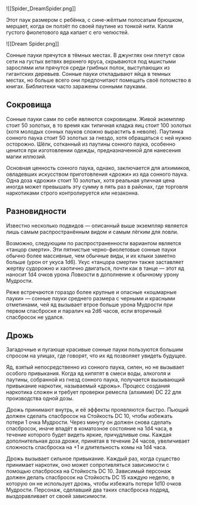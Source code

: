 ![[Spider_DreamSpider.png]]

Этот паук размером с ребёнка, с сине-жёлтым полосатым брюшком, мерцает, когда он ползёт по своей паутине из тонкой нити. Капля густого фиолетового яда капает с его челюстей.

![[Dream Spider.png]]

Сонные пауки прячутся в тёмных местах. В джунглях они плетут свои сети на густых ветвях верхнего яруса, скрываются под мшистыми зарослями или прячутся среди грибных полок, выступающих из гигантских деревьев. Сонные пауки откладывают яйца в темных местах, но больше всего они предпочитают помещать своё потомство в книгах. Библиотеки часто заражены сонными пауками.

## Сокровища 

Сонные пауки сами по себе являются сокровищем. Живой экземпляр стоит 50 золотых, в то время как типичная кладка яиц стоит 100 золотых (хотя молодых сонных пауков сложно вырастить в неволе). Паутинка сонного паука стоит 50 золотых за гнездо, хотя обращаться с ней нужно осторожно. Шёлк, сотканный из паутины сонного паука, особенно ценится при изготовлении одежды, предназначенной для нанесения магии иллюзий.

Основная ценность сонного паука, однако, заключается для алхимиков, овладевших искусством приготовления «дрожи» из яда сонного паука. Одна доза «дрожи» стоит 10 золотых, хотя реальная уличная цена иногда может превышать эту сумму в пять раз в районах, где торговля наркотиками строго контролируется или незаконна.

## Разновидности 

Известно несколько подвидов — описанный выше экземпляр является лишь самым распространённым видом и самым лёгким для ловли.

Возможно, следующим по распространенности вариантом является «танцор смерти». Эти пятнистые черно-фиолетовые сонные пауки обычно более массивные, чем обычные виды, и их клыки заметно больше (урон от укуса 1d6). Укус «танцора смерти» также заставляет жертву судорожно и хаотично двигаться, почти как в танце — этот яд наносит 1d4 очков урона Ловкости в дополнение к обычному урону Мудрости.

Реже встречаются гораздо более крупные и опасные «кошмарные пауки» — сонные пауки среднего размера с черными и красными отметинами, чей яд вызывает втрое больше урона Мудрости при первом спасброске и паралич на 2d6 часов, если вторичный спасбросок не удался.

## Дрожь 

Загадочные и пугающе красивые сонные пауки пользуются большим спросом на улицах, где говорят, что их яд позволяет увидеть будущее.

Яд, взятый непосредственно из сонного паука, силен, но не вызывает особого привыкания. Когда яд кипятят в смеси воды, алкоголя и паутины, собранной из гнезд сонного паука, получается вызывающий привыкание наркотик, называемый «дрожь». Процесс создания наркотика сложен и требует проверки ремесла (алхимия) DC 22 для производства одной дозы.

Дрожь принимают внутрь, и её эффекты проявляются быстро. Пьющий должен сделать спасбросок на Стойкость DC 10, чтобы избежать потери 1 очка Мудрости. Через минуту он должен снова сделать спасбросок, иначе впадёт в коматозное состояние на 1d4 часа, в течение которого будет видеть яркие, причудливые сны. Каждая дополнительная доза дрожи, принятая в течение 24 часов, увеличивает сложность спасброска на +1 и длительность комы на 1d4 часа.

Дрожь вызывает сильное привыкание. Каждый раз, когда существо принимает наркотик, оно может сопротивляться зависимости с помощью спасброска на Стойкость DC 10. Зависимый персонаж должен делать спасбросок на Стойкость DC 15 каждую неделю, в которую он не использует дрожь, чтобы избежать потери 1d10 очков Мудрости. Персонаж, сделавший два таких спасброска подряд, выздоравливает от своей зависимости.

